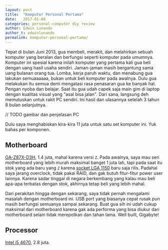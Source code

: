 ```yaml
---
layout: post
title:  "Komputer Personal Pertama"
date:   2017-01-08
categories: personal-computer diy review
author: Edwin Lunando
author_t: edwinlunando
permalink: komputer-personal-pertama/
---
```


Tepat di bulan Juni 2013, gua membeli, merakit, dan melahirkan sebuah komputer yang beralan dan berfungsi seperti komputer pada umumnya. Komputer ini spesial karena inilah komputer yang pertama kali gua beli dengan uang hasil usaha sendiri. Jaman-jaman masih bergantung sama uang bulanan orang tua.  Lomba, kerja paruh waktu, dan menabung gua lakukan semuaaaaaa, bukan untuk beli komputer pada awalnya. Dulu gua melakukan itu semua demi mengatasi rasa penasaran gua ke banyak hal. Pengan nyoba dan belajar. Saat itu gua udah capek saja main gim di laptop dengan kualitas visual yang "asal bisa jalan". Dari sana, langsung deh memutuskan untuk rakit PC sendiri. Ini hasil dan ulasannya setelah 3 tahun 8 bulan selanjutnya.

// TODO gambar dan penjelasan PC

Dulu saya menghabiskan kira-kira 11 juta untuk satu set komputer ini. Yuk bahas per komponen.

## Motherboard

[GA-Z87X-D3H][0], 1.4 juta, mahal karena versi `Z`. Pada awalnya, saya mau seri motherboard yang lebih murah maksimal banget 1 juta lah, tapi pada saat itu stok yang ada baru yang `Z` karena [socket LGA 1150][1] baru saja rilis. Padahal saya jarang overclock, tidak pakai RAID, dan gak butuh fitur-fitur power user lainnya. Karena sadar tinggal di negara berkembang yang kalau mau beli apa-apa terbatas dengan stok, akhirnya tetap beli yang lebih mahal. 

Dari perakitan hingga dengan sekarang, saya tidak pernah mengalami masalah dengan motherboard ini. USB port yang biasanya cepat rusak pun masih berfungsi semuanya sampai sekarang. Buat gua sih ini udah cukup maksimal dari motherboard karena gak ada performa yang bisa diukur dari motherboard selain tidak merepotkan dan tahan lama. Well built, Gigabyte!

## Processor

[Intel i5 4670][2], 2.8 juta. 


[0]:    http://www.gigabyte.com/Motherboard/GA-Z87X-D3H-rev-1x#o
[1]:    https://en.wikipedia.org/wiki/LGA_1150
[2]:    http://ark.intel.com/products/75047/Intel-Core-i5-4670-Processor-6M-Cache-up-to-3_80-GHz
